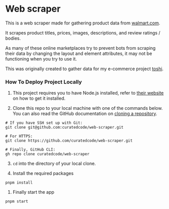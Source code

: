 # Web scraper

This is a web scraper made for gathering product data from [walmart.com](walmart.com).

It scrapes product titles, prices, images, descriptions, and review ratings / bodies.

As many of these online marketplaces try to prevent bots from scraping their data by changing the layout and element attributes, it may not be functioning when you try to use it.

This was originally created to gather data for my e-commerce project [toshi](https://github.com/curatedcode/toshi).

### How To Deploy Project Locally

1. This project requires you to have Node.js installed, refer to [their website](https://nodejs.org/en/download/) on how to get it installed.

2. Clone this repo to your local machine with one of the commands below. You can also read the GitHub documentation on [cloning a repository](https://docs.github.com/en/repositories/creating-and-managing-repositories/cloning-a-repository).

```
# If you have SSH set up with Git:
git clone git@github.com:curatedcode/web-scraper.git

# For HTTPS:
git clone https://github.com/curatedcode/web-scraper.git

# Finally, GitHub CLI:
gh repo clone curatedcode/web-scraper
```

3. `cd` into the directory of your local clone.

4. Install the required packages

```
pnpm install
```

1. Finally start the app

```
pnpm start
```
